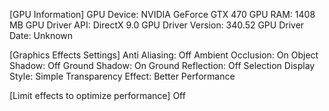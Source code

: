 [GPU Information]
GPU Device: NVIDIA GeForce GTX 470
GPU RAM: 1408 MB
GPU Driver API: DirectX 9.0
GPU Driver Version: 340.52
GPU Driver Date: Unknown

[Graphics Effects Settings]
Anti Aliasing: Off
Ambient Occlusion: On
Object Shadow: Off
Ground Shadow: On
Ground Reflection: Off
Selection Display Style: Simple
Transparency Effect: Better Performance

[Limit effects to optimize performance]
Off
